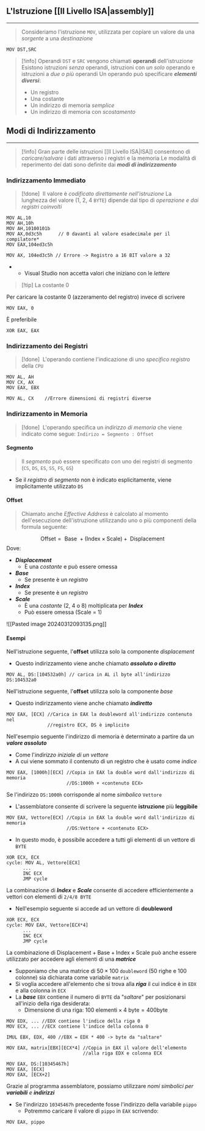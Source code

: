 ## L'Istruzione [[Il Livello ISA|assembly]]
---
> Consideriamo l'istruzione `MOV`, utilizzata per copiare un valore da una *sorgente* a una *destinazione*

```assembly
MOV DST,SRC
```

>[!info] Operandi
>`DST` e `SRC` vengono chiamati **operandi** dell'istruzione
>Esistono istruzioni *senza* operandi, istruzioni con *un solo* operando e istruzioni a *due o più* operandi
>Un operando può specificare ***elementi diversi***:
>- Un registro
>- Una costante
>- Un indirizzo di memoria *semplice*
>- Un indirizzo di memoria con *scostamento*

## Modi di Indirizzamento
---
>[!info]
>Gran parte delle istruzioni [[Il Livello ISA|ISA]] consentono di *caricare/salvare* i dati attraverso i registri e la memoria
>Le modalità di reperimento dei dati sono definite dai ***modi di indirizzamento***


### Indirizzamento Immediato
>[!done] ‎ 
>Il valore è *codificato direttamente nell'istruzione*
>La lunghezza del valore (1, 2, 4 `BYTE`) dipende dal tipo di *operazione e dai registri coinvolti*

```assembly
MOV AL,10 
MOV AH,10h 
MOV AH,10100101b 
MOV AX,0d3c5h      // 0 davanti al valore esadecimale per il compilatore* 
MOV EAX,104ed3c5h

MOV AX, 104ed3c5h // Errore -> Registro a 16 BIT valore a 32
```
* * Visual Studio non accetta valori che iniziano con le *lettere*

>[!tip] La costante $0$

Per caricare la costante $0$ (azzeramento del registro) invece di scrivere
```assembly
MOV EAX, 0
```
È preferibile
```assembly
XOR EAX, EAX
```
### Indirizzamento dei Registri
>[!done] ‎ 
>L'operando contiene l'indicazione di uno *specifico registro* della `CPU`

```assembly
MOV AL, AH
MOV CX, AX
MOV EAX, EBX

MOV AL, CX    //Errore dimensioni di registri diverse
```

### Indirizzamento in Memoria
>[!done] ‎ 
>L'operando specifica un *indirizzo di memoria* che viene indicato come segue:
>`Indirizo = Segmento : Offset`

#### Segmento
>Il *segmento* può essere specificato con uno dei registri di segmento (`CS`, `DS`, `ES`, `SS`, `FS`, `GS`)

- Se il *registro di segmento* non è indicato esplicitamente, viene implicitamente utilizzato `DS`

#### Offset
>Chiamato anche *Effective Address* è calcolato al momento dell'esecuzione dell'istruzione utilizzando uno o più componenti della formula seguente:

$$
\text{Offset}= \text{ Base } +(\text{Index}\times\text{Scale})+\text{ Displacement}
$$
Dove:
- ***Displacement***
	- È una *costante* e può essere omessa
- ***Base***
	- Se presente è un *registro*
- ***Index***
	- Se presente è un *registro*
- ***Scale***
	- È una *costante* (2, 4 o 8) moltiplicata per ***Index***
	- Può essere omessa ($\text{Scale = 1}$)

![[Pasted image 20240312093135.png]]
#### Esempi
Nell'istruzione seguente, l'**offset** utilizza solo  la componente *displacement*
- Questo indirizzamento viene anche chiamato ***assoluto o diretto***

```assembly
MOV AL, DS:[104532a0h] // carica in AL il byte all'indirizzo DS:104532a0
```

Nell'istruzione seguente, l'**offset** utilizza solo la componente *base*
- Questo indirizzamento viene anche chiamato ***indiretto***
```assembly
MOV EAX, [ECX] //Carica in EAX la doubleword all'indirizzo contenuto nel
               //registro ECX, DS è implicito 
```

Nell'esempio seguente l'indirizzo di memoria è determinato a partire da un ***valore assoluto***
- Come l'*indirizzo* *iniziale di un vettore*
- A cui viene sommato il contenuto di un registro che è usato come *indice*

```assembly
MOV EAX, [1000h][ECX] //Copia in EAX la double word dall'indirizzo di memoria
					  //DS:1000h + <contenuto ECX>
```

Se l'indirizzo `DS:1000h` corrisponde al nome *simbolico* `Vettore`
- L'assemblatore consente di scrivere la seguente **istruzione** più **leggibile**

```assembly
MOV EAX, Vettore[ECX] //Copia in EAX la double word dall'indirizzo di memoria
					  //DS:Vettore + <contenuto ECX>
```

- In questo modo, è possibile accedere a tutti gli elementi di un vettore di `BYTE`

```assembly
XOR ECX, ECX
cycle: MOV AL, Vettore[ECX]
	  ...
	  INC ECX
	  JMP cycle	
```

La combinazione di ***Index*** e ***Scale*** consente di accedere efficientemente a vettori con elementi di `2/4/8 BYTE`
- Nell'esempio seguente si accede ad un vettore di **doubleword**

```assembly
XOR ECX, ECX
cycle: MOV EAX, Vettore[ECX*4]
	  ...
	  INC ECX
	  JMP cycle	
```

La combinazione di $\text{Displacement}+\text{Base}+\text{Index}\times\text{Scale}$ può anche essere utilizzato per accedere agli elementi di una ***matrice***
- Supponiamo che una matrice di $50\times100$ `doubleword` ($50$ righe e $100$ colonne) sia dichiarata come variabile `matrix`
- Si voglia accedere all'elemento che si trova alla ***riga*** il cui indice è in `EDX` e alla colonna in `ECX`
- La ***base*** `EBX` contiene il numero di `BYTE` da "*saltare*" per posizionarsi all'inizio della riga desiderata:
	- Dimensione di una riga: $100 \text{ elementi} \times4 \text{ byte}=400\text{byte}$

```assembly
MOV EDX, ... //EDX contiene l'indice della riga 0
MOV ECX, ... //ECX contiene l'indice della colonna 0

IMUL EBX, EDX, 400 //EBX = EDX * 400 -> byte da "saltare"

MOV EAX, matrix[EBX][ECX*4] //Copia in EAX il valore dell'elemento  
                            //alla riga EDX e colonna ECX
```

```assembly
MOV EAX, DS:[10345467h]
MOV EAX, [ECX]
MOV EAX, [ECX+2]
```



Grazie al programma assemblatore, possiamo utilizzare *nomi simbolici per **variabili** e **indirizzi***
- Se l'indirizzo `10345467h` precedente fosse l'indirizzo della variabile `pippo`
	- Potremmo caricare il valore di `pippo` in `EAX` scrivendo:

```assembly
MOV EAX, pippo
```